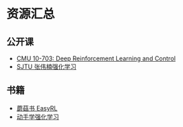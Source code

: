 # 资源汇总

## 公开课

- [CMU 10-703: Deep Reinforcement Learning and Control](https://www.andrew.cmu.edu/course/10-703/)
- [SJTU 张伟楠强化学习](https://www.bilibili.com/video/BV1jUHdePEUZ/?spm_id_from=333.1387.collection.video_card.click&vd_source=4a4cf7e4efebbcaed2bfa6ad89728be8)

## 书籍

- [蘑菇书 EasyRL](https://datawhalechina.github.io/easy-rl/#/)
- [动手学强化学习](https://hrl.boyuai.com/)
